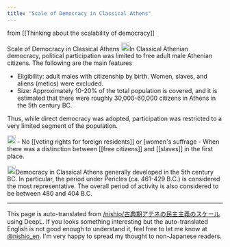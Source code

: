 ```yaml
---
title: "Scale of Democracy in Classical Athens"
---
```


from  [[Thinking about the scalability of democracy]]

Scale of Democracy in Classical Athens
<img src='https://scrapbox.io/api/pages/nishio-en/o3-mini-high/icon' alt='o3-mini-high.icon' height="19.5"/>In Classical Athenian democracy, political participation was limited to free adult male Athenian citizens. The following are the main features

- Eligibility: adult males with citizenship by birth. Women, slaves, and aliens (metics) were excluded.
- Size: Approximately 10-20% of the total population is covered, and it is estimated that there were roughly 30,000-60,000 citizens in Athens in the 5th century BC.

Thus, while direct democracy was adopted, participation was restricted to a very limited segment of the population.

<img src='https://scrapbox.io/api/pages/nishio-en/nishio/icon' alt='nishio.icon' height="19.5"/>
    - No [[voting rights for foreign residents]] or [women's suffrage
- When there was a distinction between [[free citizens]] and [[slaves]] in the first place.


<img src='https://scrapbox.io/api/pages/nishio-en/o3-mini-high/icon' alt='o3-mini-high.icon' height="19.5"/>Democracy in Classical Athens generally developed in the 5th century BC. In particular, the period under Pericles (ca. 461-429 B.C.) is considered the most representative. The overall period of activity is also considered to be between 480 and 404 B.C.

---
This page is auto-translated from [/nishio/古典期アテネの民主主義のスケール](https://scrapbox.io/nishio/古典期アテネの民主主義のスケール) using DeepL. If you looks something interesting but the auto-translated English is not good enough to understand it, feel free to let me know at [@nishio_en](https://twitter.com/nishio_en). I'm very happy to spread my thought to non-Japanese readers.